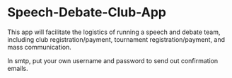 # Speech-Debate-Club-App
This app will facilitate the logistics of running a speech and debate team, including club registration/payment, tournament registration/payment, and mass communication.

In smtp, put your own username and password to send out confirmation emails. 

